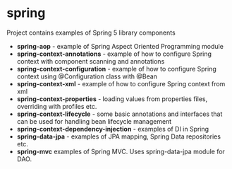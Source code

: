 # spring

Project contains examples of Spring 5 library components

- **spring-aop** - example of Spring Aspect Oriented Programming module
- **spring-context-annotations** - example of how to configure Spring context with component scanning and annotations
- **spring-context-configuration** - example of how to configure Spring context using @Configuration class with @Bean
- **spring-context-xml** - example of how to configure Spring context from xml
- **spring-context-properties** - loading values from properties files, overriding with profiles etc.
- **spring-context-lifecycle** - some basic annotations and interfaces that can be used for handling bean lifecycle
  management
- **spring-context-dependency-injection** - examples of DI in Spring
- **spring-data-jpa** - examples of JPA mapping, Spring Data repositories etc.
- **spring-mvc** examples of Spring MVC. Uses spring-data-jpa module for DAO.